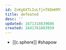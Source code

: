 ```yaml
---
id: ZvKg6XTLIuLfjnT6DmKMY
title: defeated
desc: ''
updated: 1671318839086
created: 1641761883959
---
```




- [[c.sphere]] #shapow

